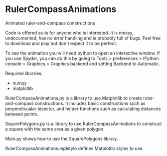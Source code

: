 # RulerCompassAnimations
Animated ruler-and-compass constructions

Code is offered as-is for anyone who is interested. It is messy, undocumented, has no error handling and is probably full of bugs. Feel free to download and play but don't expect it to be perfect.

To see the animation you will need python to open an interactive window. If you use Spyder, you can do this by going to Tools > preferences > IPython console > Graphics > Graphics backend and setting Backend to Automatic.

Required libraries:
* numpy
* matplotlib

RulerCompassAnimations.py is a library to use Matplotlib to create ruler-and-compass constructions. It includes basic constructions such as perpendicualar bisector, and helper functions such as calculating distances between points.

SquarePolygons.py is a library to use RulerCompassAnimations to construct a square with the same area as a given polygon.

Main.py shows how to use the SquarePolygons library.

RulerCompassAnimations.mplstyle defines Matplotlib styles to use.

